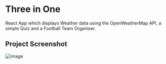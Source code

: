 # Three in One
React App which displays Weather data using the OpenWeatherMap API, a simple Quiz and a Football Team Organiser.

## Project Screenshot

![image](https://i.ibb.co/brvNvVW/three-in-one.png)
